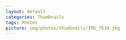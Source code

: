 ```yaml
---
layout: default
categories: Thumbnails
tags: Photos
picture: img/photos/thumbnails/IMG_7634.jpg
---
```

